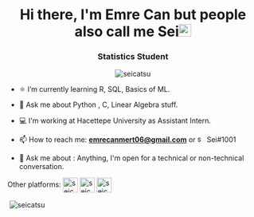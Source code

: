 <h1 align="center">Hi there, I'm Emre Can but people also call me Sei<img src="https://media.giphy.com/media/hvRJCLFzcasrR4ia7z/giphy.gif" width="25px"></a> </h1> 

<h3 align="center"> Statistics Student </h3>

<p align="center"> <img src="https://komarev.com/ghpvc/?username=seicatsu" alt="seicatsu" /> </p>

- ⚛️ I’m currently learning R, SQL, Basics of ML.

- 💬 Ask me about Python , C, Linear Algebra stuff.

- 💻 I'm working at Hacettepe University as Assistant Intern.

- 📫 How to reach me: **emrecanmert06@gmail.com** or <img src="https://seeklogo.com/images/D/discord-icon-new-2021-logo-09772BF096-seeklogo.com.png" height="15" width="15" alt="seicatsu" > Sei#1001

- 💬 Ask me about : Anything, I'm open for a technical or non-technical conversation.

Other platforms: 
<a href="https://kaggle.com/seicatsu" target="blank"><img align="center" src="https://pbs.twimg.com/profile_images/817234935106904064/-un1NXl3_400x400.jpg" alt="seicatsu" height="30" width="30" /></a>
<a href="https://www.linkedin.com/in/emre-can-m-73340916b/" target="blank"><img align="center" src="https://velanovascular.com/wp-content/uploads/2020/06/LinkedIn.png" alt="seicatsu" height="30" width="30" /></a>
<a href="https://sptfy.com/seicatsu" target="blank"><img align="center" src="https://www.freepnglogos.com/uploads/spotify-logo-png/spotify-brands-logo-34.png" alt="seicatsu" height="30" width="30" /></a>

<p>&nbsp;<img align="center" src="https://github-readme-stats.vercel.app/api?username=seicatsu&show_icons=true" alt="seicatsu" /></p>

<p align="center">
